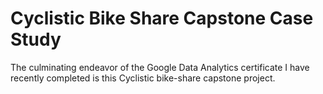 # Cyclistic Bike Share Capstone Case Study
The culminating endeavor of the Google Data Analytics certificate I have recently completed is this Cyclistic bike-share capstone project.
